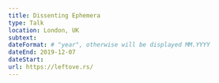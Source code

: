 ```yaml
---
title: Dissenting Ephemera
type: Talk
location: London, UK
subtext:
dateFormat: # "year", otherwise will be displayed MM.YYYY
dateEnd: 2019-12-07
dateStart:
url: https://leftove.rs/
---
```

